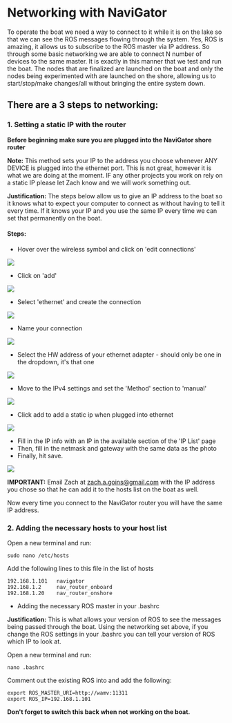 # **Networking with NaviGator**

To operate the boat we need a way to connect to it while it is on the lake so that we can see the ROS messages flowing through the system. Yes, ROS is amazing, it allows us to subscribe to the ROS master via IP address. So through some basic networking we are able to connect N number of devices to the same master. It is exactly in this manner that we test and run the boat. The nodes that are finalized are launched on the boat and only the nodes being experimented with are launched on the shore, allowing us to start/stop/make changes/all without bringing the entire system down. 

## **There are a 3 steps to networking:**

### **1. Setting a static IP with the router**

**Before beginning make sure you are plugged into the NaviGator shore router**

**Note:** This method sets your IP to the address you choose whenever ANY DEVICE is plugged into the ethernet port. This is not great, however it is what we are doing at the moment. IF any other projects you work on rely on a static IP please let Zach know and we will work something out. 

**Justification:** The steps below allow us to give an IP address to the boat so it knows what to expect your computer to connect as without having to tell it every time. If it knows your IP and you use the same IP every time we can set that permanently on the boat.  

#### Steps:

* Hover over the wireless symbol and click on 'edit connections'

![](http://i909.photobucket.com/albums/ac298/Zach_Goins/one_zps0ould2e9.png)

* Click on 'add'

![](http://i909.photobucket.com/albums/ac298/Zach_Goins/two_zpsskxie77y.png)

* Select 'ethernet' and create the connection

![](http://i909.photobucket.com/albums/ac298/Zach_Goins/three_zpsnqcmg1jo.png)

* Name your connection

![](http://i909.photobucket.com/albums/ac298/Zach_Goins/four_zps9ptvczfr.png)

* Select the HW address of your ethernet adapter - should only be one in the dropdown, it's that one

![](http://i909.photobucket.com/albums/ac298/Zach_Goins/five_zpsunmrk4ef.png)

* Move to the IPv4 settings and set the 'Method' section to 'manual'

![](http://i909.photobucket.com/albums/ac298/Zach_Goins/six_zpsbl5sihv7.png)

* Click add to add a static ip when plugged into ethernet

![](http://i909.photobucket.com/albums/ac298/Zach_Goins/seven_zpsr7vfldgn.png)

* Fill in the IP info with an IP in the available section of the 'IP List' page
* Then, fill in the netmask and gateway with the same data as the photo
* Finally, hit save. 

![](http://i909.photobucket.com/albums/ac298/Zach_Goins/eight_zpslnmbv5sx.png)

**IMPORTANT:** Email Zach at zach.a.goins@gmail.com with the IP address you chose so that he can add it to the hosts list on the boat as well. 

Now every time you connect to the NaviGator router you will have the same IP address.

### **2. Adding the necessary hosts to your host list**

Open a new terminal and run:

    sudo nano /etc/hosts

Add the following lines to this file in the list of hosts
	
    192.168.1.101   navigator
    192.168.1.2     nav_router_onboard
    192.168.1.20    nav_router_onshore

* Adding the necessary ROS master in your .bashrc

**Justification:** This is what allows your version of ROS to see the messages being passed through the boat. Using the networking set above, if you change the ROS settings in your .bashrc you can tell your version of ROS which IP to look at. 

Open a new terminal and run:

    nano .bashrc

Comment out the existing ROS into and add the following:
	
    export ROS_MASTER_URI=http://wamv:11311
    export ROS_IP=192.168.1.101

**Don't forget to switch this back when not working on the boat.**

